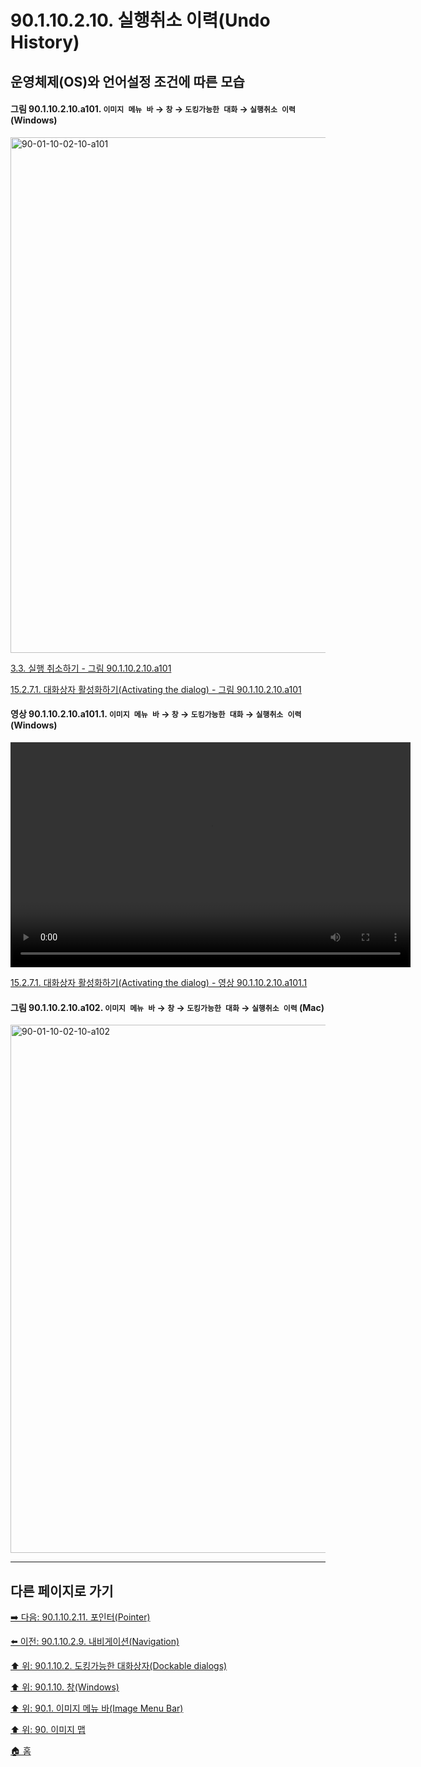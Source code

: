 # 90.1.10.2.10. 실행취소 이력(Undo History)
## 운영체제(OS)와 언어설정 조건에 따른 모습

<a id="90-01-10-02-10-a101"></a>

#### 그림 90.1.10.2.10.a101. `이미지 메뉴 바` → `창` → `도킹가능한 대화` → `실행취소 이력` (Windows)
<img width="980" height="825" alt="90-01-10-02-10-a101" src="https://github.com/wonder13662/gimp/assets/15767104/5fd0a84a-ee94-4729-b860-62fab03084af" />

[3.3. 실행 취소하기 - 그림 90.1.10.2.10.a101](./03-03-undoing.md#90-01-10-02-10-a101)

[15.2.7.1. 대화상자 활성화하기(Activating the dialog) - 그림 90.1.10.2.10.a101](./15-02-07-01-activating_the_dialog.md#90-01-10-02-10-a101)

<a id="90-01-10-02-10-a101-01"></a>

#### 영상 90.1.10.2.10.a101.1. `이미지 메뉴 바` → `창` → `도킹가능한 대화` → `실행취소 이력` (Windows)
<video controls="controls" width="640" height="360" src="https://github.com/wonder13662/gimp/assets/15767104/4aea8c7a-1036-41a5-82db-ea7e39e36890"></video>

[15.2.7.1. 대화상자 활성화하기(Activating the dialog) - 영상 90.1.10.2.10.a101.1](./15-02-07-01-activating_the_dialog.md#90-01-10-02-10-a101-01)

<a id="90-01-10-02-10-a102"></a>

#### 그림 90.1.10.2.10.a102. `이미지 메뉴 바` → `창` → `도킹가능한 대화` → `실행취소 이력` (Mac)
<img width="980" height="845" alt="90-01-10-02-10-a102" src="https://github.com/wonder13662/gimp/assets/15767104/dc89f919-1c16-4a7c-a4b5-25c37294c676" />

***

## 다른 페이지로 가기

[➡️ 다음: 90.1.10.2.11. 포인터(Pointer)](./90-01-10-02-11-pointer.md)

[⬅️ 이전: 90.1.10.2.9. 내비게이션(Navigation)](./90-01-10-02-09-navigation.md)

[⬆️ 위: 90.1.10.2. 도킹가능한 대화상자(Dockable dialogs)](./90-01-10-02-00-dockable_dialogs.md)

[⬆️ 위: 90.1.10. 창(Windows)](./90-01-10-00-windows.md)

[⬆️ 위: 90.1. 이미지 메뉴 바(Image Menu Bar)](./90-01-00-image-menu-bar.md)

[⬆️ 위: 90. 이미지 맵](./90-00-image-map.md)

[🏠 홈](./00-home.md)
